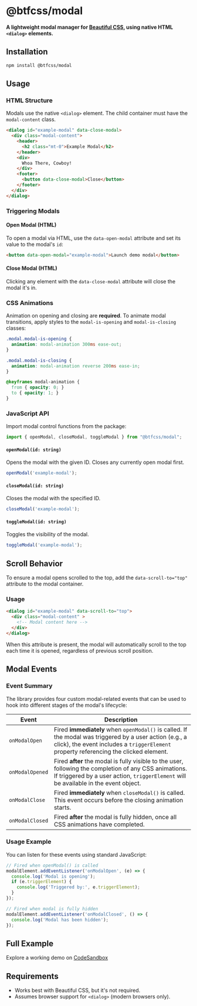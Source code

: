 # @btfcss/modal

**A lightweight modal manager for [Beautiful CSS](https://your-css-toolkit-link.com), using native HTML `<dialog>` elements.**



## Installation

```bash
npm install @btfcss/modal
```


## Usage

### HTML Structure

Modals use the native `<dialog>` element. The child container must have the `modal-content` class.

```html
<dialog id="example-modal" data-close-modal>
  <div class="modal-content">
    <header>
      <h2 class="mt-0">Example Modal</h2>
    </header>
    <div>
      Whoa There, Cowboy!
    </div>
    <footer>
      <button data-close-modal>Close</button>
    </footer>
  </div>
</dialog>
```

### Triggering Modals

#### Open Modal (HTML)

To open a modal via HTML, use the `data-open-modal` attribute and set its value to the modal's `id`:

```html
<button data-open-modal="example-modal">Launch demo modal</button>
```

#### Close Modal (HTML)

Clicking any element with the `data-close-modal` attribute will close the modal it's in.



### CSS Animations

Animation on opening and closing are **required**. To animate modal transitions, apply styles to the `modal-is-opening` and `modal-is-closing` classes:

```css
.modal.modal-is-opening {
  animation: modal-animation 300ms ease-out;
}

.modal.modal-is-closing {
  animation: modal-animation reverse 200ms ease-in;
}

@keyframes modal-animation {
  from { opacity: 0; }
  to { opacity: 1; }
}
```


### JavaScript API

Import modal control functions from the package:

```js
import { openModal, closeModal, toggleModal } from "@btfcss/modal";
```

#### `openModal(id: string)`

Opens the modal with the given ID. Closes any currently open modal first.

```js
openModal('example-modal');
```

#### `closeModal(id: string)`

Closes the modal with the specified ID.

```js
closeModal('example-modal');
```

#### `toggleModal(id: string)`

Toggles the visibility of the modal.

```js
toggleModal('example-modal');
```



## Scroll Behavior

To ensure a modal opens scrolled to the top, add the `data-scroll-to="top"` attribute to the modal container.

### Usage

```html
<dialog id="example-modal" data-scroll-to="top">
  <div class="modal-content" >
    <!-- Modal content here -->
  </div>
</dialog>
```

When this attribute is present, the modal will automatically scroll to the top each time it is opened, regardless of previous scroll position.



## Modal Events

### Event Summary

The library provides four custom modal-related events that can be used to hook into different stages of the modal's lifecycle:

| **Event**       | **Description**  |
| ---- | ---- |
| `onModalOpen`   | Fired **immediately** when `openModal()` is called. If the modal was triggered by a user action (e.g., a click), the event includes a `triggerElement` property referencing the clicked element. |
| `onModalOpened`  | Fired **after** the modal is fully visible to the user, following the completion of any CSS animations. If triggered by a user action, `triggerElement` will be available in the event object.   |
| `onModalClose`  | Fired **immediately** when `closeModal()` is called. This event occurs before the closing animation starts.                                                                                      |
| `onModalClosed` | Fired **after** the modal is fully hidden, once all CSS animations have completed.                                                               

### Usage Example

You can listen for these events using standard JavaScript:

```js
// Fired when openModal() is called
modalElement.addEventListener('onModalOpen', (e) => {
  console.log('Modal is opening');
  if (e.triggerElement) {
    console.log('Triggered by:', e.triggerElement);
  }
});
```

```js
// Fired when modal is fully hidden
modalElement.addEventListener('onModalClosed', () => {
  console.log('Modal has been hidden');
});
```



## Full Example

Explore a working demo on [CodeSandbox](https://codesandbox.io/p/sandbox/npm-playground-forked-jq6vcd)


## Requirements

* Works best with Beautiful CSS, but it's not required.
* Assumes browser support for `<dialog>` (modern browsers only).
